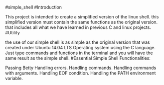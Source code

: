 #simple_shell
#Introduction

This project is intended to create a simplified version of the linux shell. this simplified version must contain the same functions as the original version. that includes all what we have learned in previous C and linux projects.
#Utility

the use of our simple shell is as simple as the original version that was created under Ubuntu 14.04 LTS Operating system using the C language. Just type commands and functions in the terminal and you will have the same result as the simple shell.
#Essential Simple Shell Functionalities:

Passing Betty Handling errors. Handling commands. Handling commands with arguments. Handling EOF condition. Handling the PATH environment variable.
